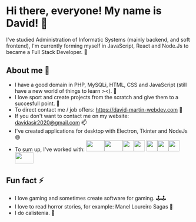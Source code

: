 # Hi there, everyone! My name is David!  👋

<div class="divE" >I've studied Administration of Informatic Systems (mainly backend, and soft frontend),  
I'm currently forming myself in JavaScript, React and Node.Js to became a Full Stack Developer. 🚀  </div>

##   About me 🥳
- I have a good domain in PHP, MySQLi, HTML, CSS and JavaScript (still have a new world of things to learn ><).  🔭
-  I love sport  and create projects from the scratch and give them to a succesfull point.  💪
-  To direct contact me / job offers: https://david-martin-webdev.com 💬
-  If you don't want to contact me on my website: davidasir2020@gmail.com 📫
-  I've created applications for desktop with Electron, Tkinter and NodeJs 😄
 - To sum up, I've worked with: <img src="https://user-images.githubusercontent.com/84904766/159732474-fcff0dbf-bad4-47ff-8576-28b6443c055a.png" width="50px" height="30px" style="object-fit:cover; object-position:center;"/><img src="https://user-images.githubusercontent.com/84904766/159733068-07742907-09de-4364-ae47-f570e7646fbe.png" width="50px" height="30px" style="object-fit:cover; object-position:center;"/><img src="https://user-images.githubusercontent.com/84904766/159733077-34b72bb3-108f-4a10-b555-51daee3e140d.png" width="30px" height="30px" style="object-fit:cover; object-position:center;"/><img src="https://user-images.githubusercontent.com/84904766/159733084-cedda4af-5fdb-403e-905d-f9d4c7009e0e.png" width="30px" height="30px" style="object-fit:cover; object-position:center;"/>
<img src="https://user-images.githubusercontent.com/84904766/159733086-7bc69ffd-becf-47e0-8ccf-f2e502dedee5.png" width="30px" height="30px" style="object-fit:cover; object-position:center;"/><img src="https://user-images.githubusercontent.com/84904766/159733098-70c20e2c-fe69-4929-b390-0aa221ebb643.png" width="30px" height="30px" style="object-fit:cover; object-position:center;"/><img src="https://user-images.githubusercontent.com/84904766/159733057-89cb086f-a635-4610-a8d5-4fc7de392aa1.png" width="30px" height="30px" style="object-fit:cover; object-position:center;"/><img src="https://user-images.githubusercontent.com/84904766/159733170-d8f93da3-1310-4853-b1ee-9e59a10d90be.png" width="50px" height="30px" style="object-fit:cover; object-position:center;"/> 

##  Fun fact ⚡
- I love gaming and sometimes create software for gaming. 🕹️🕹️
- I love to read horror stories, for example: Manel Loureiro Sagas 🧟
- I do calistenia. 🦾
